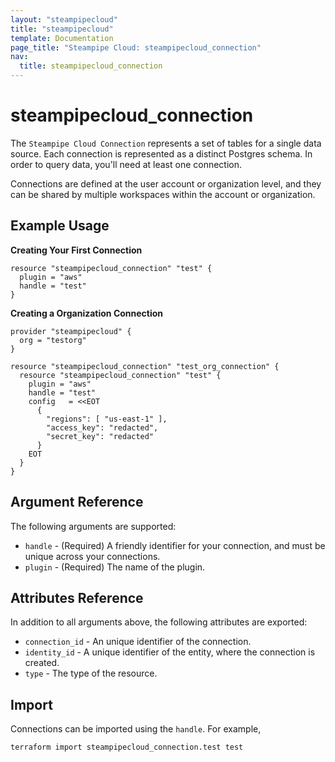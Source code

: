 ```yaml
---
layout: "steampipecloud"
title: "steampipecloud"
template: Documentation
page_title: "Steampipe Cloud: steampipecloud_connection"
nav:
  title: steampipecloud_connection
---
```


# steampipecloud_connection

The `Steampipe Cloud Connection` represents a set of tables for a single data source. Each connection is represented as a distinct Postgres schema. In order to query data, you'll need at least one connection.

Connections are defined at the user account or organization level, and they can be shared by multiple workspaces within the account or organization.

## Example Usage

**Creating Your First Connection**

```hcl
resource "steampipecloud_connection" "test" {
  plugin = "aws"
  handle = "test"
}
```

**Creating a Organization Connection**

```hcl
provider "steampipecloud" {
  org = "testorg"
}

resource "steampipecloud_connection" "test_org_connection" {
  resource "steampipecloud_connection" "test" {
    plugin = "aws"
    handle = "test"
    config   = <<EOT
      {
        "regions": [ "us-east-1" ],
        "access_key": "redacted",
        "secret_key": "redacted"
      }
    EOT
  }
}
```

## Argument Reference

The following arguments are supported:

- `handle` - (Required) A friendly identifier for your connection, and must be unique across your connections.
- `plugin` - (Required) The name of the plugin.

## Attributes Reference

In addition to all arguments above, the following attributes are exported:

- `connection_id` - An unique identifier of the connection.
- `identity_id` - A unique identifier of the entity, where the connection is created.
- `type` - The type of the resource.

## Import

Connections can be imported using the `handle`. For example,

```sh
terraform import steampipecloud_connection.test test
```
